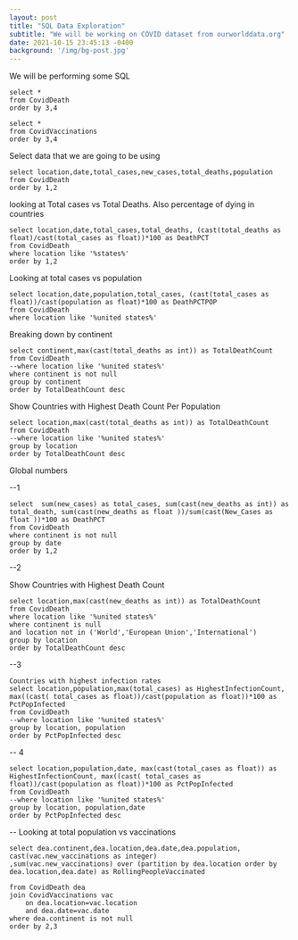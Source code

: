 ```yaml
---
layout: post
title: "SQL Data Exploration"
subtitle: "We will be working on COVID dataset from ourworlddata.org"
date: 2021-10-15 23:45:13 -0400
background: '/img/bg-post.jpg'
---
```


We will be performing some SQL 

    select *
    from CovidDeath
    order by 3,4

    select *
    from CovidVaccinations
    order by 3,4

Select data that we are going to be using

    select location,date,total_cases,new_cases,total_deaths,population
    from CovidDeath
    order by 1,2

looking at Total cases vs Total Deaths. Also percentage of dying in countries

    select location,date,total_cases,total_deaths, (cast(total_deaths as float)/cast(total_cases as float))*100 as DeathPCT
    from CovidDeath
    where location like '%states%'
    order by 1,2

Looking at total cases vs population

    select location,date,population,total_cases, (cast(total_cases as float))/cast(population as float)*100 as DeathPCTPOP
    from CovidDeath
    where location like '%united states%'


Breaking down by continent

    select continent,max(cast(total_deaths as int)) as TotalDeathCount
    from CovidDeath
    --where location like '%united states%'
    where continent is not null
    group by continent
    order by TotalDeathCount desc

Show Countries with Highest Death Count Per Population

    select location,max(cast(total_deaths as int)) as TotalDeathCount
    from CovidDeath
    --where location like '%united states%'
    group by location
    order by TotalDeathCount desc

Global numbers

--1

    select  sum(new_cases) as total_cases, sum(cast(new_deaths as int)) as total_death, sum(cast(new_deaths as float ))/sum(cast(New_Cases as float ))*100 as DeathPCT
    from CovidDeath
    where continent is not null
    group by date
    order by 1,2


--2

Show Countries with Highest Death Count

    select location,max(cast(new_deaths as int)) as TotalDeathCount
    from CovidDeath
    where location like '%united states%'
    where continent is null
    and location not in ('World','European Union','International')
    group by location
    order by TotalDeathCount desc

--3

    Countries with highest infection rates
    select location,population,max(total_cases) as HighestInfectionCount, max((cast( total_cases as float))/cast(population as float))*100 as PctPopInfected
    from CovidDeath
    --where location like '%united states%'
    group by location, population
    order by PctPopInfected desc


-- 4 

    select location,population,date, max(cast(total_cases as float)) as HighestInfectionCount, max((cast( total_cases as float))/cast(population as float))*100 as PctPopInfected
    from CovidDeath
    --where location like '%united states%'
    group by location, population,date
    order by PctPopInfected desc


-- Looking at total population vs vaccinations

    select dea.continent,dea.location,dea.date,dea.population, cast(vac.new_vaccinations as integer)
    ,sum(vac.new_vaccinations) over (partition by dea.location order by dea.location,dea.date) as RollingPeopleVaccinated

    from CovidDeath dea
    join CovidVaccinations vac
        on dea.location=vac.location
        and dea.date=vac.date
    where dea.continent is not null
    order by 2,3